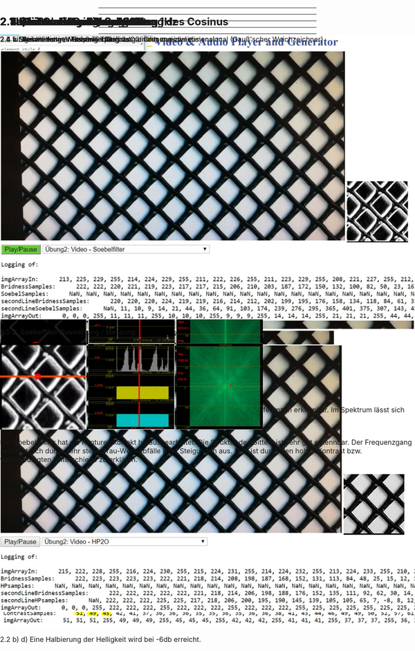 <!-- $size: A4 -portrait -->

<style>
  	p{
  		font-size: 12pt;
  	}
    div {
  	  position: absolute;
      width: 100%;
      height: 100%;
      top: 0;
      left: 0;
      right: 0;
      padding-top: 5%;
    }
    h1 {
      font-size: 18pt !important;
    }
</style>


<div>
  <h1>2.1 a) i. Formel zur Beschreibung des Cosinus</h1>
  <img src="./2-1/CosinusFunktion.JPG"> <br>
  <img src="./2-1/FrequenzGleichEinsDurchPeriodendauer.jpg">
  <p>t, Augenblicksamplitude</p>
  <p>f, Frequenz</p>
  <p>T, Periodendauer</p>
  <p>A* , Maximalwert der Amplitude</p>
  <p>φ , Phasenverschiebung</p>
</div>

---

<div>
  <h1>2.1 a) iii. Cosinus Filmgenerator 1Hz</h1>
  <img src="./2-1/CosinusFilmgeneratorScreenshotMain.JPG">
  <img src="./2-1/2-1-a-Bereich.JPG">  
    <h1>2.1 a) iii. Cosinus Filmgenerato 1Hz</h1>
  <img src="./2-1/2-1-a-YUV-Verlauf.JPG"> <img src="./2-1/2-1-a-Waveform.JPG">
  <p>Die Cosinus Schwingung ist im Y Verlauf gut zu erkennen</p>
  <p>Auch die Waveform zeigt den Farbverlauf sehr gut.</p>
</div>

---

<div>
  <h1>2.1 b) iii. Cosinus 0Hz</h1>
  <img src="./2-1/2-1-b-0Hz.JPG">
  <p>0 Hz werden nicht dargestellt.</p>
  <h1>2.1 b) iii. Cosinus 2Hz</h1>
  <img src="./2-1/2-1-b-2Hz.JPG">
  <p>Wie erwartet ist der Cosinus-Verlauf genau zwei Mal erkennbar bei einer Periodendauer von T=2, also einer Frequenz f=2Hz</p>
</div>

---

<div>
  <h1>2.1 b) iii. Cosinus 4Hz</h1>
  <img src="./2-1/2-1-b-4Hz.JPG">
  <p>Wie erwartet ist der Cosinus-Verlauf genau vier Mal erkennbar bei einer Periodendauer von T=4, also einer Frequenz f=4Hz</p>
  <h1>2.1 b 1. Zusatz Cosinus 400Hz</h1>
  <img src="./2-1/2-1-b-400Hz.JPG">
    <p>Wie erwartet ist der Cosinus-Verlauf bei einer Frequenz von f=400Hz durch Aliasing-Effekte nicht richtig darstellbar.
       Die Verwendete Sampling-Rate beträgt nur 360Hz und die darzustellende Frequenz liegt ca. 41 Hz über dem korrekt darstellbarem Frequenzbereich.
       Die 40 bzw. 41 Hz werden somit "gespiegelt" und entsprechen der dargestellten Frequenz von 320Hz, wie im nachfolgendem Beispiel zu sehen ist.</p>
</div>

---

<div>
  <h1>2.1 b 1. Zusatz Cosinus 320Hz</h1>
  <img src="./2-1/2-1-b-320Hz.JPG">
      <p>Die dargestellte Frequen von 320Hz entspricht dem vorangegangenenen Aliasing Beispiel von 400Hz, allerdings hier ohne eine "Spiegelung".</p>
  <h1>2.1 b 1. Zusatz Cosinus 360Hz</h1>
  <img src="./2-1/2-1-b-360Hz.JPG">
  <p>Die dargestellte Frequen von 360Hz entspricht genau der noch darstellbaren Samplingrate von 720/2</p>
</div>

---

<div>
  <h1>2.1 b 1. Zusatz Cosinus 720Hz</h1>
  <img src="./2-1/2-1-b-720Hz.JPG">
  <p>Die dargestellte Frequen von 720Hz entspricht genau der Samplingrate. Daudruch sind die Abtastwerte nicht darstellbar und es entsteht kein Bild bzw.       
     erkennbarer Frequenzgang.</p>
  <h1>2.1 b 1. Zusatz Cosinus 721Hz</h1>
  <img src="./2-1/2-1-b-721Hz.JPG">
    <p>Die dargestellte Frequen von 721Hz liegt genau 1Hz über der Samplingrate. Durch Aliasing-Effekte 
       entsteht ein Bild des Frequenzgangs von 1Hz.</p>
</div>

---

<div>
  <h1>2.1 b 1. Zusatz Cosinus 361Hz</h1>
  <img src="./2-1/2-1-b-361Hz.JPG">
  <h1>2.1 b 1. Zusatz Cosinus 359Hz</h1>
  <img src="./2-1/2-1-b-359Hz.JPG">
    <p>Bei einigen Displays treten bereits ab ca. 300Hz Aliasing-Effekte auf. Daher sind zwischen 359 und 361 Hz keine Unterschiede erkennbar. Durch die    
       "Spiegelungen" ist die Darstellung der Frequenzen in etwa gleich gestört.</p>
</div>

---

<div>
  <h1>2.1 b 2. Bandbegrenzung</h1>
  <p>Bei geeigneter Bandbegrenzung würden nur die gewünschten Frequenzen dargestellt werden. Aliasing wäre damit nicht mehr möglich. Bei einer Abtastrate von 720 Hz könnte beispielsweise eine maximale Frequenz von 359 Hz festgelegt werden.</p>

</div>

---

<div>
  <h1>2.2 Kontrast-Berechnung</h1>
    <img src="./2-2/Kontrast-Berechnung-NormaleHelligkeit.JPG">
  <p>2.2 a) d) Bei 0 DB wird der Kontrast bzw. die Helligkeit nicht verändert.</p>
  <img src="./2-2/Kontrast-Berechnung-HalbeHelligkeit.JPG">
  <p>2.2 b) d) Eine Halbierung der Helligkeit wird bei -6db erreicht.</p>

</div>

---

<div>
  <h1>2.3 Chroma-Keying</h1>
  <img src="./2-3/FarbwertBestimmt.JPG">
  <p>Der zu ersetzende Farbwert ist RGB(52, 82, 161)</p>
  <img src="./2-3/FarbwertErsetzt.JPG">
  <p>Durch Chroma-Keying wird der definierte Farbwert mit einer gewissen Toleranz durch Alpha=0 dargestellt (Transparenz). Der Hintergrund wird sichtbar.</p>
</div>

---

<div>
  <h1>2.4 Weichzeichner / Schärfung</h1>
  <p>2.4 i. Eigenes Asset - Feines Gitter:</p>
  <img src="./2-4/EigenesAssetFeinesGitter.JPG">
  <p>Die Werte-Abweichungen sind im ersten Beispiel sehr schlecht, wordurch z.B. ein Hochpass-Filter keine guten Ergebnisse erzielen kann. Wir haben uns dazu entschieden ein anderes eigenes Asset für die folgenden Analysen zu verwenden.</p>
  <img src="./2-4/EigenesAssetFeinesGitterBesser.JPG">
</div>

---

<div>
  <h1>2.4 Weichzeichner / Schärfung</h1>  
    <p>2.4 ii. Weichzeichner Tiefpass 1. Ordnung eindimensional</p>
  <img src="./2-4/TP10Weichzeichner.JPG">  
  <p>2.4 iii. Scharfzeichner - Hochpass 1. Ordnung eindimensional</p>
  <img src="./2-4/HP10Scharfzeichner.JPG">  
</div>

---

<div>
  <h1>2.4 Weichzeichner / Schärfung</h1>  
    <p>2.4 iv. Weichzeichner Gauß Tiefpass 2. Ordnung zweidimensional</p>
  <img src="./2-4/TP20Weichzeichner.JPG">  
  <p>2.4 v. Scharfzeichner Gauß - Hochpass 2. Ordnung zweidimensional</p>
  <img src="./2-4/HP20Scharfzeichner.JPG">  
</div>

---

<div>
  <h1>2.4 Weichzeichner / Schärfung</h1>  
  <p>2.4 vi. Auswertung / Messung - Original</p>
  <img style="display:inline-block; height: 200px; width: 200px" src="./2-4/Auswertung/OriginalTestbereich.JPG">
  <img style="display:inline-block; height: 200px; width: 200px" src="./2-4/Auswertung/OriginalRGBFrequenzgang.JPG">
  <img style="display:inline-block; height: 200px; width: 200px" src="./2-4/Auswertung/OriginalFFTSpektrum.JPG">
  <p>Klare Struktur erkennbar. Muster in Spektrum ersichtlich. Frequenzgang ist rechtecking, dem Gitter entsprechend.</p>
  
  <p>2.4 vi. Auswertung / Messung - Tiefpass 1. Ordnung eindimensional (Weichzeichner)</p>
  <img style="display:inline-block; height: 200px; width: 200px" src="./2-4/Auswertung/TP10Testbereich.JPG">
  <img style="display:inline-block; height: 200px; width: 200px" src="./2-4/Auswertung/TP10RGBFrequenzgang.JPG">
  <img style="display:inline-block; height: 200px; width: 200px" src="./2-4/Auswertung/TP10FFTSpektrum.JPG">
  <p>Struktur durch langsamere Übergaenge gekenntzeichnet. Steigung und Abfall der Grau-Werte nicht mehr so steil.Muster in Spektrum aber noch immer   
     ersichtlich.</p>
  
  <p>2.4 vi. Auswertung / Messung - Hochpass 1. Ordnung eindimensional (Scharfzeichner)</p>
  <img style="display:inline-block; height: 200px; width: 200px" src="./2-4/Auswertung/HP10Testbereich.JPG">
  <img style="display:inline-block; height: 200px; width: 200px" src="./2-4/Auswertung/HP10RGBFrequenzgang.JPG">
  <img style="display:inline-block; height: 200px; width: 200px" src="./2-4/Auswertung/HP10FFTSpektrum.JPG">  
  <p>Durch die Darstellung der "Differenzierung" sind im Frequenzgang nur Starke Differenzen erkennbar. Im Spektrum lässt sich die Struktur aber dennoch 
     erkennen.</p>
</div>

---

<div>
  <h1>2.4 Weichzeichner / Schärfung</h1>    
  <p>2.4 vi. Auswertung / Messung - Tiefpass 2. Ordnung zweidimensional (Gauß'scher Weichzeichner)</p>
  <img style="display:inline-block; height: 200px; width: 200px" src="./2-4/Auswertung/TP20Testbereich.JPG">
  <img style="display:inline-block; height: 200px; width: 200px" src="./2-4/Auswertung/TP20RGBFrequenzgang.JPG">
  <img style="display:inline-block; height: 200px; width: 200px" src="./2-4/Auswertung/TP20FFTSpektrum.JPG">
  <p>Struktur durch langsamere Übergaenge gekenntzeichnet. Steigung und Abfall der Grau-Werte nicht mehr so steil.Muster in Spektrum aber noch immer   
     ersichtlich.</p>
  
  <p>2.4 vi. Auswertung / Messung - Hochpass 2. Ordnung zweidimensional (Gauß'scher Scharfzeichner)</p>
  <img style="display:inline-block; height: 200px; width: 200px" src="./2-4/Auswertung/HP20Testbereich.JPG">
  <img style="display:inline-block; height: 200px; width: 200px" src="./2-4/Auswertung/HP20RGBFrequenzgang.JPG">
  <img style="display:inline-block; height: 200px; width: 200px" src="./2-4/Auswertung/HP20FFTSpektrum.JPG">  
  <p>Konturen und Linien sind sehr viel klarer voneinander abgehoben. Abfall und Steigung zwischen den Linien ist steiler als im Original bzw. dem Weichzeichner. 
     Muster in Spektrum aber noch immer ersichtlich. Fragmente sind ebenfalls stärker hervorgehoben.</p>
</div>

---

<div>
  <h1>2.5 Soebel-Filter</h1>  
  <p>2.5 1. Soebelfilter in Webanwendung:</p>
  <img src="./2-5/SoebelFilter.JPG">
  <p>2.5 2. Soebelfilter Auswertung / Messung:</p>
  <img style="display:inline-block; height: 200px; width: 200px" src="./2-5/SoebelTestbereich.JPg">
  <img style="display:inline-block; height: 200px; width: 200px" src="./2-5/SoebelRGBFrequenzgang.JPG">
  <img style="display:inline-block; height: 200px; width: 200px" src="./2-5/SoebelFFTSpektrum.JPG"> 
  <p>Der Soebel-Filter hat die Konturen korrekt herausgearbeitet. Die Struktur des Gitters ist sehr gut erkennbar. Der Frequenzgang zeichnet sich durch sehr 
     steile Grau-Wert-Abfälle bzw. Steigungen aus. Dies ist durch den hohen Kontrast bzw. wertebedingten Unterschiede zu erklären.</p>
</div>



















